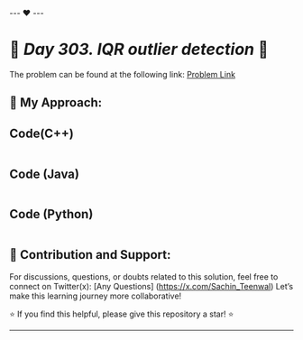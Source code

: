 --- ❤️ ---

# 🚀 _Day 303. IQR outlier detection_ 🧠


The problem can be found at the following link: [Problem Link]()

## 🎯 **My Approach:**


## Code(C++)
```cpp

```

## Code (Java)

```java

```

## Code (Python)

```python

```



## 🎯 **Contribution and Support:**

For discussions, questions, or doubts related to this solution, feel free to connect on Twitter(x): [Any Questions] (https://x.com/Sachin_Teenwal) Let’s make this learning journey more collaborative!

⭐ If you find this helpful, please give this repository a star! ⭐

---
